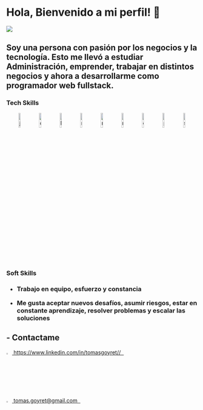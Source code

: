 <h1> Hola, Bienvenido a mi perfil! 👋 </h1>

<img src=https://www.canva.com/design/DAE2Grz9sLM/view />

<h2>Soy una persona con pasión por los negocios y la tecnología. Esto me llevó a estudiar Administración, emprender, trabajar en distintos negocios y ahora a desarrollarme como programador web fullstack.
</h2>
 
<h3> Tech Skills </h3>
<div align="center">
<img  width=10% alt=javascript src=https://i.ibb.co/vxZcqxs/Dise-o-sin-t-tulo-9.png />
<img  width=10% alt=css src=https://i.ibb.co/7khWBK8/Dise-o-sin-t-tulo-8.png />
<img  width=10% alt=html src=https://i.ibb.co/B2CJCXx/Dise-o-sin-t-tulo-4.png />
<img  width=10% alt=react src=https://i.ibb.co/gyYwYcY/Dise-o-sin-t-tulo-2.png />
<img  width=10% alt=redux src=https://i.ibb.co/8NJnYHX/Dise-o-sin-t-tulo-7.png />
<img  width=10% alt=node src=https://i.ibb.co/9Wxdzmf/Dise-o-sin-t-tulo-6.png />
<img  width=10% alt=express src=https://i.ibb.co/Lg8mKWG/Dise-o-sin-t-tulo-10.png />
<img  width=10% alt=postgresql src=https://i.ibb.co/PMg8Btn/Dise-o-sin-t-tulo-3.png />
<img  width=10% alt=sequelize src=https://i.ibb.co/NY9Qn2Q/Dise-o-sin-t-tulo-5.png />
</div>

<h3>Soft Skills <h3>
  

- Trabajo en equipo, esfuerzo y constancia

- Me gusta aceptar nuevos desafíos, asumir riesgos, estar en constante aprendizaje, resolver problemas y escalar las soluciones



    
## - Contactame

<div >
<a href="https://www.linkedin.com/in/tomasgoyret/" ><img width="3%" src="https://image.flaticon.com/icons/png/512/174/174857.png"> https://www.linkedin.com/in/tomasgoyret// &nbsp;
</div>
<a href="mailto:tomas.goyret@gmail.com" ><img width="3%" src="https://cdn.freelogovectors.net/wp-content/uploads/2020/10/gmail_logo_icon.png"> tomas.goyret@gmail.com &nbsp;
</div>
<div >





<!--
**tomasgoyret/tomasgoyret** is a ✨ _special_ ✨ repository because its `README.md` (this file) appears on your GitHub profile.

Here are some ideas to get you started:

- 🔭 I’m currently working on ...
- 🌱 I’m currently learning ...
- 👯 I’m looking to collaborate on ...
- 🤔 I’m looking for help with ...
- 💬 Ask me about ...
- 📫 How to reach me: ...
- 😄 Pronouns: ...
- ⚡ Fun fact: ...
-->
